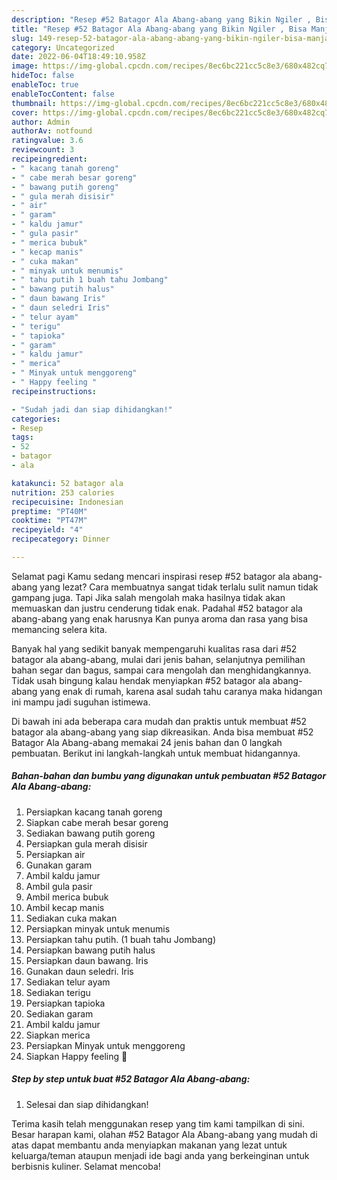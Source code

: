 ```yaml
---
description: "Resep #52 Batagor Ala Abang-abang yang Bikin Ngiler , Bisa Manjain Lidah"
title: "Resep #52 Batagor Ala Abang-abang yang Bikin Ngiler , Bisa Manjain Lidah"
slug: 149-resep-52-batagor-ala-abang-abang-yang-bikin-ngiler-bisa-manjain-lidah
category: Uncategorized
date: 2022-06-04T18:49:10.958Z
image: https://img-global.cpcdn.com/recipes/8ec6bc221cc5c8e3/680x482cq70/52-batagor-ala-abang-abang-foto-resep-utama.jpg
hideToc: false
enableToc: true
enableTocContent: false
thumbnail: https://img-global.cpcdn.com/recipes/8ec6bc221cc5c8e3/680x482cq70/52-batagor-ala-abang-abang-foto-resep-utama.jpg
cover: https://img-global.cpcdn.com/recipes/8ec6bc221cc5c8e3/680x482cq70/52-batagor-ala-abang-abang-foto-resep-utama.jpg
author: Admin
authorAv: notfound
ratingvalue: 3.6
reviewcount: 3
recipeingredient:
- " kacang tanah goreng"
- " cabe merah besar goreng"
- " bawang putih goreng"
- " gula merah disisir"
- " air"
- " garam"
- " kaldu jamur"
- " gula pasir"
- " merica bubuk"
- " kecap manis"
- " cuka makan"
- " minyak untuk menumis"
- " tahu putih 1 buah tahu Jombang"
- " bawang putih halus"
- " daun bawang Iris"
- " daun seledri Iris"
- " telur ayam"
- " terigu"
- " tapioka"
- " garam"
- " kaldu jamur"
- " merica"
- " Minyak untuk menggoreng"
- " Happy feeling "
recipeinstructions:

- "Sudah jadi dan siap dihidangkan!"
categories:
- Resep
tags:
- 52
- batagor
- ala

katakunci: 52 batagor ala 
nutrition: 253 calories
recipecuisine: Indonesian
preptime: "PT40M"
cooktime: "PT47M"
recipeyield: "4"
recipecategory: Dinner

---
```



Selamat pagi Kamu sedang mencari inspirasi resep #52 batagor ala abang-abang yang lezat? Cara membuatnya sangat tidak terlalu sulit namun tidak gampang juga. Tapi Jika salah mengolah maka hasilnya tidak akan memuaskan dan justru cenderung tidak enak. Padahal #52 batagor ala abang-abang yang enak harusnya Kan punya aroma dan rasa yang bisa memancing selera kita.


Banyak hal yang sedikit banyak mempengaruhi kualitas rasa dari #52 batagor ala abang-abang, mulai dari jenis bahan, selanjutnya pemilihan bahan segar dan bagus, sampai cara mengolah dan menghidangkannya. Tidak usah bingung kalau hendak menyiapkan #52 batagor ala abang-abang yang enak di rumah, karena asal sudah tahu caranya maka hidangan ini mampu jadi suguhan istimewa.




Di bawah ini ada beberapa cara mudah dan praktis untuk membuat #52 batagor ala abang-abang yang siap dikreasikan. Anda bisa membuat #52 Batagor Ala Abang-abang memakai 24 jenis bahan dan 0 langkah pembuatan. Berikut ini langkah-langkah untuk membuat hidangannya.

<!--inarticleads1-->

##### Bahan-bahan dan bumbu yang digunakan untuk pembuatan #52 Batagor Ala Abang-abang:

1. Persiapkan  kacang tanah goreng
1. Siapkan  cabe merah besar goreng
1. Sediakan  bawang putih goreng
1. Persiapkan  gula merah disisir
1. Persiapkan  air
1. Gunakan  garam
1. Ambil  kaldu jamur
1. Ambil  gula pasir
1. Ambil  merica bubuk
1. Ambil  kecap manis
1. Sediakan  cuka makan
1. Persiapkan  minyak untuk menumis
1. Persiapkan  tahu putih. (1 buah tahu Jombang)
1. Persiapkan  bawang putih halus
1. Persiapkan  daun bawang. Iris
1. Gunakan  daun seledri. Iris
1. Sediakan  telur ayam
1. Sediakan  terigu
1. Persiapkan  tapioka
1. Sediakan  garam
1. Ambil  kaldu jamur
1. Siapkan  merica
1. Persiapkan  Minyak untuk menggoreng
1. Siapkan  Happy feeling 🤗




<!--inarticleads2-->

##### Step by step untuk buat #52 Batagor Ala Abang-abang:


1. Selesai dan siap dihidangkan!



Terima kasih telah menggunakan resep yang tim kami tampilkan di sini. Besar harapan kami, olahan #52 Batagor Ala Abang-abang yang mudah di atas dapat membantu anda menyiapkan makanan yang lezat untuk keluarga/teman ataupun menjadi ide bagi anda yang berkeinginan untuk berbisnis kuliner. Selamat mencoba!
